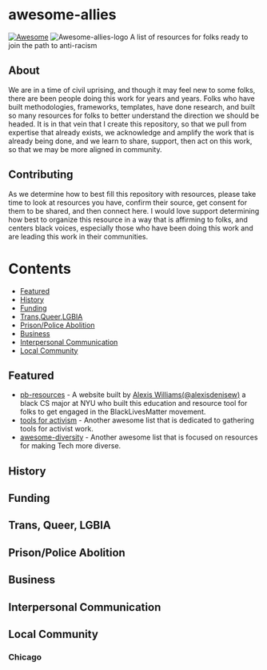 # awesome-allies
[![Awesome](https://awesome.re/badge-flat.svg)](https://awesome.re)
![Awesome-allies-logo](#)
A list of resources for folks ready to join the path to anti-racism

## About

We are in a time of civil uprising, and though it may feel new to some folks, there are been people doing this work for years and years. Folks who have built methodologies, frameworks, templates, have done research, and built so many resources for folks to better understand the direction we should be headed. It is in that vein that I create this repository, so that we pull from expertise that already exists, we acknowledge and amplify the work that is already being done, and we learn to share, support, then act on this work, so that we may be more aligned in community. 

## Contributing

As we determine how to best fill this repository with resources, please take time to look at resources you have, confirm their source, get consent for them to be shared, and then connect here. I would love support determining how best to organize this resource in a way that is affirming to folks, and centers black voices, especially those who have been doing this work and are leading this work in their communities. 

# Contents

- [Featured](#featured)
- [History](#history)
- [Funding](#funding)
- [Trans,Queer,LGBIA](#trans-queer-lgbia)
- [Prison/Police Abolition](#prisonpolice-abolition)
- [Business](#business)
- [Interpersonal Communication](#interpersonal-communication)
- [Local Community](#local-community)

## Featured
  - [pb-resources](http://www.pb-resources.com/) - A website built by [Alexis Williams(@alexisdenisew)](https://twitter.com/alexisdenisew) a black CS major at NYU who built this education and resource tool for folks to get engaged in the BlackLivesMatter movement.
  - [tools for activism](https://github.com/drewrwilson/toolsforactivism) - Another awesome list that is dedicated to gathering tools for activist work.
  - [awesome-diversity](https://github.com/folkswhocode/awesome-diversity) - Another awesome list that is focused on resources for making Tech more diverse. 
  
## History

## Funding

## Trans, Queer, LGBIA

## Prison/Police Abolition

## Business

## Interpersonal Communication

## Local Community

### Chicago
